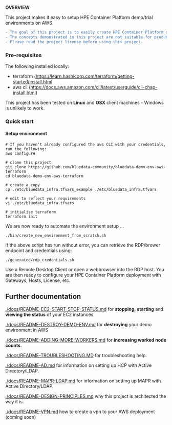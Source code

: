 **OVERVIEW**

This project makes it easy to setup HPE Container Platform demo/trial environments on AWS

```diff
- The goal of this project is to easily create HPE Container Platform demo and trial environments.
- The concepts demonstrated in this project are not suitable for production environments.
- Please read the project license before using this project.
```

### Pre-requisites

The following installed locally:

 - terraform (https://learn.hashicorp.com/terraform/getting-started/install.html
 - aws cli (https://docs.aws.amazon.com/cli/latest/userguide/cli-chap-install.html)

This project has been tested on **Linux** and **OSX** client machines - Windows is unlikely to work.

### Quick start

#### Setup environment

```
# If you haven't already configured the aws CLI with your credentials, run the following:
aws configure

# clone this project
git clone https://github.com/bluedata-community/bluedata-demo-env-aws-terraform
cd bluedata-demo-env-aws-terraform

# create a copy 
cp ./etc/bluedata_infra.tfvars_example ./etc/bluedata_infra.tfvars

# edit to reflect your requirements
vi ./etc/bluedata_infra.tfvars 

# initialise terraform
terraform init
```

We are now ready to automate the environment setup ...

```
./bin/create_new_environment_from_scratch.sh
```

If the above script has run without error, you can retrieve the RDP/brower endpoint and credentials using:

```
./generated/rdp_credentials.sh
```

Use a Remote Desktop Client or open a webbrowser into the RDP host. You are then ready to configure your HPE Container Platform deployment with Gateways, Hosts, License, etc.



## Further documentation

[./docs/README-EC2-START-STOP-STATUS.md](./docs/README-EC2-START-STOP-STATUS.md) for **stopping**, **starting** and **viewing the status** of your EC2 instances

[./docs/README-DESTROY-DEMO-ENV.md](./docs/README-DESTROY-DEMO-ENV.md) for **destroying** your demo environment in AWS

[./docs/README-ADDING-MORE-WORKERS.md](./docs/README-ADDING-MORE-WORKERS.md) for **increasing worked node counts**.


[./docs/README-TROUBLESHOOTING.MD](./docs/README-TROUBLESHOOTING.MD) for troubleshooting help.

[./docs/README-AD.md](./docs/README-AD.md) for information on setting up HCP with Active Directory/LDAP.

[./docs/README-MAPR-LDAP.md](./docs/README-MAPR-LDAP.md) for information on setting up MAPR  with Active Directory/LDAP.

[./docs/README-DESIGN-PRINCIPLES.md](./docs/README-DESIGN-PRINCIPLES.md) why this project is architected the way it is.

[./docs/README-VPN.md](./docs/README-VPN.md) how to create a vpn to your AWS deployment (coming soon)
